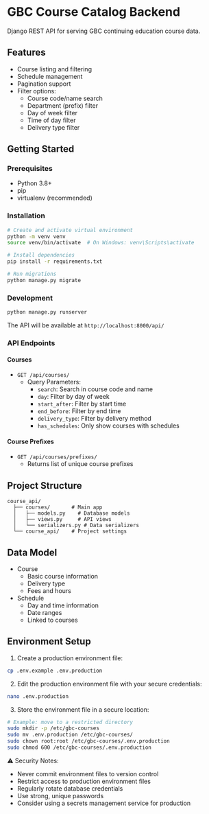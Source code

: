 # GBC Course Catalog Backend

Django REST API for serving GBC continuing education course data.

## Features
- Course listing and filtering
- Schedule management
- Pagination support
- Filter options:
  - Course code/name search
  - Department (prefix) filter
  - Day of week filter
  - Time of day filter
  - Delivery type filter

## Getting Started

### Prerequisites
- Python 3.8+
- pip
- virtualenv (recommended)

### Installation
```bash
# Create and activate virtual environment
python -m venv venv
source venv/bin/activate  # On Windows: venv\Scripts\activate

# Install dependencies
pip install -r requirements.txt

# Run migrations
python manage.py migrate
```

### Development
```bash
python manage.py runserver
```

The API will be available at `http://localhost:8000/api/`

### API Endpoints

#### Courses
- `GET /api/courses/`
  - Query Parameters:
    - `search`: Search in course code and name
    - `day`: Filter by day of week
    - `start_after`: Filter by start time
    - `end_before`: Filter by end time
    - `delivery_type`: Filter by delivery method
    - `has_schedules`: Only show courses with schedules

#### Course Prefixes
- `GET /api/courses/prefixes/`
  - Returns list of unique course prefixes

## Project Structure
```
course_api/
  ├── courses/       # Main app
  │   ├── models.py    # Database models
  │   ├── views.py     # API views
  │   └── serializers.py # Data serializers
  └── course_api/    # Project settings
```

## Data Model
- Course
  - Basic course information
  - Delivery type
  - Fees and hours
- Schedule
  - Day and time information
  - Date ranges
  - Linked to courses

## Environment Setup

1. Create a production environment file:
```bash
cp .env.example .env.production
```

2. Edit the production environment file with your secure credentials:
```bash
nano .env.production
```

3. Store the environment file in a secure location:
```bash
# Example: move to a restricted directory
sudo mkdir -p /etc/gbc-courses
sudo mv .env.production /etc/gbc-courses/
sudo chown root:root /etc/gbc-courses/.env.production
sudo chmod 600 /etc/gbc-courses/.env.production
```

⚠️ Security Notes:
- Never commit environment files to version control
- Restrict access to production environment files
- Regularly rotate database credentials
- Use strong, unique passwords
- Consider using a secrets management service for production